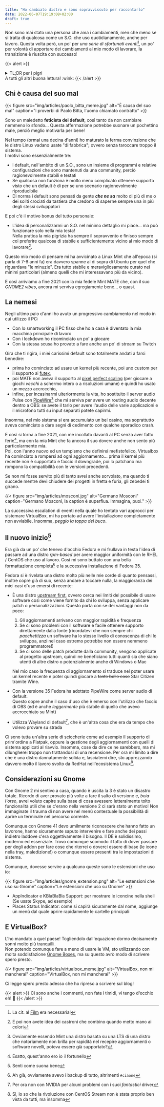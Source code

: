 ```yaml
---
title: "Ho cambiato distro e sono sopravvissuto per raccontarlo"
date: 2022-06-07T19:19:08+02:00
draft: true
---
```

Non sono mai stato una persona che ama i cambiamenti, men che meno se si tratta di qualcosa come un S.O. che uso quotidianamente, anche per lavoro.
Questa volta però, un po' per _una serie di sfortunati eventi_[^0], un po' per volontà di apportare dei cambiamenti al mio modo di lavorare, la transizione
è riuscita con successo!

{{< alert >}}
<details>
  <summary>TL;DR per i pigri</summary>
  1. Sono passato a Fedora e funziona meravigliosamente bene.  
  2. Commentate!
  </details>
A tutti gli altri buona lettura! :wink:
{{< /alert >}}

## Chi è causa del suo mal

{{< figure
    src="img/articles/paolo_bitta_meme.jpg"
    alt="È causa del suo mal"
    caption="I proverbi di Paolo Bitta, l'uomo chiamato contratto"
    >}}

Sono un maledetto **feticista dei default**, così tanto da non cambiare nemmeno lo sfondo... Questa affermazione potrebbe suonare un pochettino male, perciò meglio motivarla per bene!

Nel tempo (ormai una decina d'anni) ho maturato la ferma convinzione che le distro Linux vadano usate "di fabbrica"; ovvero senza
taroccare troppo il sistema.  
I motivi sono essenzialmente tre:

- I default, nell'ambito di un S.O., sono un insieme di programmi e relative configurazioni che sono mantenuti da una community, perciò ragionevolmente stabili e testati
- Se qualcosa non funziona è molto meno complicato ottenere supporto visto che un default è di per se uno scenario ragionevolmente riproducibile
- Di norma i default sono pensati da gente _**che ne sa**_ molto di più di me o dei soliti crociati da tastiera che credono di saperne sempre una in più degli stessi sviluppatori

E poi c'è il motivo bonus del tutto personale:

- L'idea di personalizzarmi un S.O. nel minimo dettaglio mi piace... ma può funzionare solo nella mia testa!  
  Nella pratica la mia pigrizia ha sempre il sopravvento e finisco sempre col preferire qualcosa di stabile 
e sufficientemente vicino al mio modo di lavorare[^1].

Questo mio modo di pensare mi ha avvicinato a Linux Mint che all'epoca (si parla di 7-8 anni fa) era davvero spanne al di sopra di Ubuntu per quel che riguardava "le minuzie". 
Era tutto stabile e meravigliosamente curato nei minimi particolari (almeno quelli che mi interessavano più da vicino).

E così arriviamo a fine 2021 con la mia fedele Mint MATE che, con il suo _GNOME2 vibes_, ancora mi serviva egregiamente bene... o quasi.

## La nemesi

Negli ultimo paio d'anni ho avuto un progressivo cambiamento nel modo in cui utilizzo il PC:

- Con lo smartworking il PC fisso che ho a casa è diventato la mia macchina principale di lavoro
- Con i lockdown ho ricominciato un po' a giocare
- Con la stessa scusa ho provato a fare anche un po' di stream su Twitch

Gira che ti rigira, i miei carissimi default sono totalmente andati a farsi benedire: 
- prima ho cominciato ad usare un kernel più recente, poi uno custom per il supporto ai [futex](https://man7.org/linux/man-pages/man2/futex.2.html),
- poi MATE non aveva il supporto al [pixel perfect scaling](https://tanalin.com/en/articles/integer-scaling/) (per giocare a giochi _vecchi_ a schermo intero o a risoluzioni umane) e quindi ho usato un mezzo accrocchio,
- infine, per incasinarmi ulteriormente la vita, ho sostituito il server audio Pulse con [PipeWire](https://pipewire.org/)[^3] che mi serviva per avere un routing audio decente dentro a OBS: se avete il tarlo per avere l'audio delle varie applicazioni e il microfono tutti su input separati potete capirmi.

Insomma, nel mio sistema si era accumulato un bel casino, ma soprattutto aveva cominciato a dare segni di cedimento con qualche sporadico crash.

E così si torna a fine 2021, con me incollato davanti al PC senza aver fatto ferie[^4], ma con la mia Mint che fa ancora il suo dovere anche non sento più particolarmente mia.  
Poi, con l'anno nuovo ed un tempismo che definirei mefistofelico, Virtualbox  ha cominciato a rompersi ad ogni aggiornamento... prima il kernel più recente non è supportato e faccio il downgrade, poi lo patchano ma rompono la compatibilità con le versioni precedenti.  

Se non mi fosse servito più di tanto avrei anche sorvolato, ma quando ti succede mentre devi  chiudere dei progetti in fretta e furia, gli zebedei ti girano.

{{< figure
    src="img/articles/mosconi.jpg"
    alt="Germano Mosconi"
    caption="Germano Mosconi, la caption è superflua. Immagina, puoi."
    >}}

La successiva escalation di eventi nella quale ho tentato vari approcci per sistemare VirtualBox, mi ha portato ad avere l'installazione completamente non avviabile. Insomma, _peggio la toppa del buco_.

## Il nuovo inizio[^5]
Era già da un po' che tenevo d'occhio Fedora e mi frullava in testa l'idea di passare ad una distro _rpm-based_ per avere maggior uniformità con le RHEL / CentOS che uso al lavoro. Così mi sono
buttato con una bella formattazione completa[^6] e la successiva installazione di Fedora 35.

Fedora si è rivelata una distro molto più nelle mie corde di quanto pensassi, inoltre copre già di suo, senza andare a toccare nulla, la maggioranza dei miei casi d'uso emersi di recente:

- È una distro [upstream first](https://docs.fedoraproject.org/en-US/package-maintainers/Staying_Close_to_Upstream_Projects/), ovvero cerca nei limiti del possibile di usare software così come viene fornito da chi lo sviluppa, senza applicare patch o personalizzazioni. Questo porta con se dei vantaggi non da poco:
  1. Gli aggiornamenti arrivano con maggior rapidità e frequenza
  2. Se ci sono problemi con il software e facile ottenere supporto direttamente dalla fonte (ricordatevi che non sempre chi _pacchettizza_ un software ha lo stesso livello di conoscenza di chi lo sviluppa, anzi nel caso
  estremo potrebbe non essere nemmeno programmatore!)
  3. Se ci sono delle patch prodotte dalla community, vengono applicate al progetto upstream, quindi ne beneficiano tutti quanti sia che siano utenti di altre distro o potenzialmente anche di Windows o Mac  

  Nel mio caso la frequenza di aggiornamento si traduce nel poter usare un kernel recente e poter quindi giocare a ~~tante belle cose~~ Star Citizen tramite Wine.

- Con la versione 35 Fedora ha adottato PipeWire come server audio di default.  
  Questo copre anche il caso d'uso che è emerso con l'utilizzo che faccio di OBS (ed è anche _leggermente_ più stabile di quello che avevo accrocchiato su Mint)
- Utilizza Wayland di default[^7], che è un'altra cosa che era da tempo che volevo provare su strada

Ci sono tutta un'altra serie di sciccherie come ad esempio il supporto di prim'ordine a Flatpak, oppure la gestione degli aggiornamenti con quelli di sistema applicati al riavvio. Insomma, cose da dire ce ne sarebbero, ma mi dilungherei troppo non trattandosi di una recensione. Per ora mi limito a dire che è una distro dannatamente solida e, lasciatemi dire, sto apprezzando davvero molto il lavoro svolto da RedHat nell'ecosistema Linux[^8].

## Considerazioni su Gnome
Con Gnome 2 mi sentivo a casa, quando è uscita la 3 è stato un disastro totale. Ricordo di aver provato più volte a fare il salto di versione e, _boia l'orso_, avrei voluto capire sulla base di cosa avessero letteralmente
tolto funzionalità utili che se c'erano nella versione 2 ci sarà stato un motivo! Non immaginate il trauma di non avere nel menù contestuale la possibilità di aprire un terminale nel percorso corrente. 

Comunque con Gnome 41 devo umilmente riconoscere che hanno fatto un lavorone, hanno sicuramente saputo intervenire e fare anche dei passi indietro laddove c'era oggettivamente il bisogno. Il DE è solidissimo, moderno ed
essenziale. Trovo comunque scomodo il fatto di dover passare per degli addon per fare cose che riterrei o doverci essere di base (le icone nella tray, maledizione!) o comunque essere presenti tra le impostazioni di sistema.

Comunque,  dovesse servire a qualcuno queste sono le estensioni che uso io:

{{< figure
    src="img/articles/gnome_extension.png"
    alt="Le estensioni che uso su Gnome"
    caption="Le estensioni che uso su Gnome"
    >}}

- AppIndicator e KBlaBlaBla Support: per mostrare le iconcine nella shell (Se usate Skype, ad esempio)
- Places Status Indicator: come si capirà sicuramente dal nome, aggiunge un menù dal quale aprire rapidamente le cartelle principali

## E VirtualBox?

L'ho mandato a quel paese! Togliendolo dall'equazione dormo decisamente sonni molto più tranquilli.  
Non potendo comunque fare a meno di usare le VM, sto utilizzando con molta soddisfazione [Gnome Boxes](https://wiki.gnome.org/Apps/Boxes), ma su questo avrò modo di scrivere spero presto.

{{< figure
    src="img/articles/virtualbox_meme.jpg"
    alt="VirtualBox, non mi mancherai"
    caption="VirtualBox, non mi mancherai"
    >}}

Ci legge spero presto adesso che ho ripreso a scrivere sul blog!

{{< alert >}}
Ci sono anche i commenti, non fate i timidi, vi tengo d'occhio eh! :eyes:
{{< /alert >}}


[^0]: La cit. al [Film](https://it.wikipedia.org/wiki/Una_serie_di_sfortunati_eventi) era necessaria! 
[^1]: E poi non avete idea dei castroni che combino quando metto mano ai colori[^2]
[^2]: Sì, sono daltonico... e anche un po' scemo già di mio
[^3]: Ovviamente essendo Mint una distro basata su una LTS di una distro che notoriamente non brilla per rapidità nel recepire aggiornamenti o software novelli, poteva essere già supportato?  
[^4]: Esatto, quest'anno ero io il fortunello
[^5]: Senti come suona bene
[^6]: Ah già, ovviamente avevo i backup di tutto, altrimenti `#ciaone`
[^7]: Per ora non con NVIDIA per alcuni problemi con i suoi _fantastici_ driver
[^8]: Sì, lo so che la rivoluzione con CentOS Stream non è stata proprio ben vista da tutti, ma insomma 